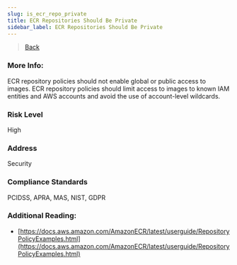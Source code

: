 ```yaml
---
slug: is_ecr_repo_private
title: ECR Repositories Should Be Private
sidebar_label: ECR Repositories Should Be Private
---
```

> [Back](../../kubernetesmonitoring)

### More Info:
ECR repository policies should not enable global or public access to images. ECR repository policies should limit access to images to known IAM entities and AWS accounts and avoid the use of account-level wildcards.

### Risk Level
High

### Address
Security

### Compliance Standards
PCIDSS, APRA, MAS, NIST, GDPR

### Additional Reading:
- [https://docs.aws.amazon.com/AmazonECR/latest/userguide/RepositoryPolicyExamples.html](https://docs.aws.amazon.com/AmazonECR/latest/userguide/RepositoryPolicyExamples.html) 
